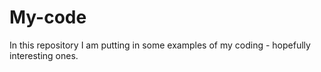 # My-code

In this repository I am putting in some examples of my coding - hopefully interesting ones. 
